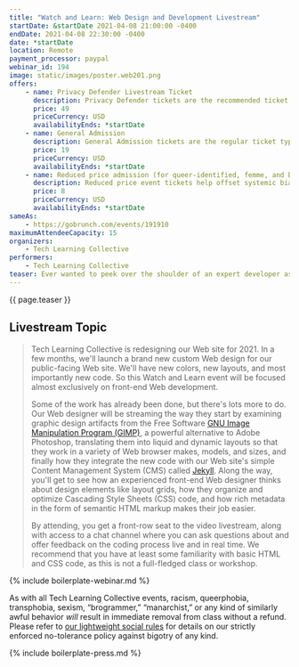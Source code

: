 ```yaml
---
title: "Watch and Learn: Web Design and Development Livestream"
startDate: &startDate 2021-04-08 21:00:00 -0400
endDate: 2021-04-08 22:30:00 -0400
date: *startDate
location: Remote
payment_processor: paypal
webinar_id: 194
image: static/images/poster.web201.png
offers:
    - name: Privacy Defender Livestream Ticket
      description: Privacy Defender tickets are the recommended ticket type for those who can afford to help fund the digital security and online privacy advocacy communities with their financial resources, are attending the event with the support of their employers or other backers, or have other resources available to them. Purchasing tickets at this level makes it possible for us to offer reduced price tickets to those in need.
      price: 49
      priceCurrency: USD
      availabilityEnds: *startDate
    - name: General Admission
      description: General Admission tickets are the regular ticket type intended for members of the general public.
      price: 19
      priceCurrency: USD
      availabilityEnds: *startDate
    - name: Reduced price admission (for queer-identified, femme, and BIPOC people)
      description: Reduced price event tickets help offset systemic biases prevalent in society and in the technology sector especially.
      price: 8
      priceCurrency: USD
      availabilityEnds: *startDate
sameAs:
    - https://gobrunch.com/events/191910
maximumAttendeeCapacity: 15
organizers:
    - Tech Learning Collective
performers:
    - Tech Learning Collective
teaser: Ever wanted to peek over the shoulder of an expert developer as they write code, to pick their brain while they solve real-life problems in real time, or simply bask in the comfort of watching an experienced craftsperson at work? Tech Learning Collective's "Watch and Learn" events are your chance to join our staff as they livestream some of the work they do, such as redesigning our Web site, building out new or upgrading old infrastructure, and performing other (non-sensitive) tasks to keep Tech Learning Collective moving forward. It's like watching Bob Ross paint, if he were painting with bits and bytes.
---
```


{{ page.teaser }}

## Livestream Topic

> Tech Learning Collective is redesigning our Web site for 2021. In a few months, we'll launch a brand new custom Web design for our public-facing Web site. We'll have new colors, new layouts, and most importantly new code. So this Watch and Learn event will be focused almost exclusively on front-end Web development.
>
> Some of the work has already been done, but there's lots more to do. Our Web designer will be streaming the way they start by examining graphic design artifacts from the Free Software [GNU Image Manipulation Program (GIMP)](https://www.gimp.org/), a powerful alternative to Adobe Photoshop, translating them into liquid and dynamic layouts so that they work in a variety of Web browser makes, models, and sizes, and finally how they integrate the new code with our Web site's simple Content Management System (CMS) called [Jekyll](https://jekyllrb.com/). Along the way, you'll get to see how an experienced front-end Web designer thinks about design elements like layout grids, how they organize and optimize Cascading Style Sheets (CSS) code, and how rich metadata in the form of semantic HTML markup makes their job easier.
>
> By attending, you get a front-row seat to the video livestream, along with access to a chat channel where you can ask questions about and offer feedback on the coding process live and in real time. We recommend that you have at least some familiarity with basic HTML and CSS code, as this is not a full-fledged class or workshop.

{% include boilerplate-webinar.md %}

As with all Tech Learning Collective events, racism, queerphobia, transphobia, sexism, &ldquo;brogrammer,&rdquo; &ldquo;manarchist,&rdquo; or any kind of similarly awful behavior *will* result in immediate removal from class without a refund. Please refer to [our lightweight social rules](https://github.com/AnarchoTechNYC/meta/wiki/Social-rules) for details on our strictly enforced no-tolerance policy against bigotry of any kind.

{% include boilerplate-press.md %}
